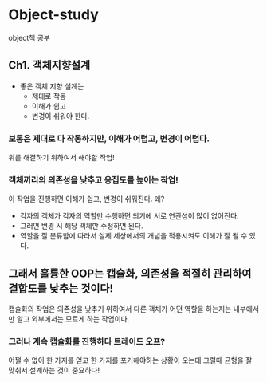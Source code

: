 # Object-study
object책 공부

## Ch1. 객체지향설계
- 좋은 객체 지향 설계는
    - 제대로 작동
    - 이해가 쉽고
    - 변경이 쉬워야 한다.

### 보통은 제대로 다 작동하지만, 이해가 어렵고, 변경이 어렵다.
위를 해결하기 위하여서 해야할 작업!

### 객체끼리의 의존성을 낮추고 응집도를 높이는 작업!

이 작업을 진행하면 이해가 쉽고, 변경이 쉬워진다. 왜?
- 각자의 객체가 각자의 역할만 수행하면 되기에 서로 연관성이 많이 없어진다.
- 그러면 변경 시 해당 객체만 수정하면 된다.
- 역할을 잘 분류함에 따라서 실제 세상에서의 개념을 적용시켜도 이해가 잘 될 수 있다.

## 그래서 훌륭한 OOP는 캡슐화, 의존성을 적절히 관리하여 결합도를 낮추는 것이다!

캡슐화의 작업은 의존성을 낮추기 위하여서 다른 객체가 어떤 역할을 하는지는 내부에서만 알고 외부에서는 모르게 하는 작업이다.

### 그러나 계속 캡슐화를 진행하다 트레이드 오프?

어쩔 수 없이 한 가지를 얻고 한 가지를 포기해야하는 상황이 오는데 그럴때 균형을 잘 맞춰서 설계하는 것이 중요하다!
